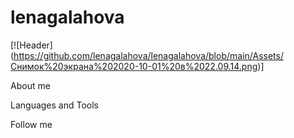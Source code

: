 # lenagalahova
[![Header] (https://github.com/lenagalahova/lenagalahova/blob/main/Assets/Снимок%20экрана%202020-10-01%20в%2022.09.14.png)]

About me


Languages and Tools
 
Follow me
